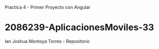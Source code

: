 Practica 4 - Primer Proyecto con Angular

# 2086239-AplicacionesMoviles-33
Ian Joshua Montoya Torres - Repositorio

